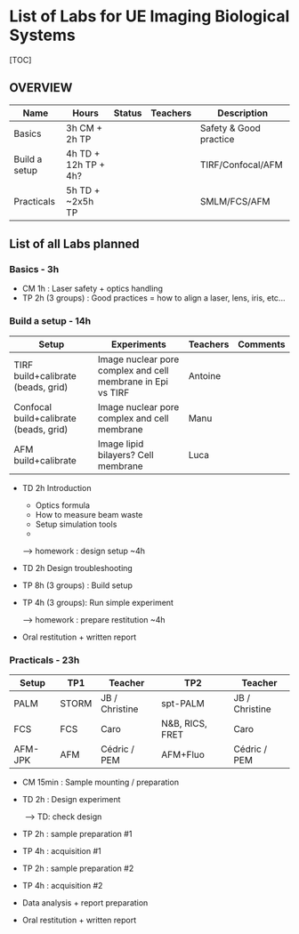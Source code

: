 # List of Labs for UE Imaging Biological Systems

[TOC]

## OVERVIEW

| Name | Hours | Status | Teachers | Description |
| ------------ |----| ------ | ------- | ----------- |
| Basics | 3h CM + 2h TP |       |         | Safety & Good practice |
| Build a setup | 4h TD + 12h TP + 4h? |      |         | TIRF/Confocal/AFM |
| Practicals | 5h TD + ~2x5h TP |      |         | SMLM/FCS/AFM |

## List of all Labs planned



### Basics - 3h

* CM 1h : Laser safety + optics handling
* TP 2h (3 groups) : Good practices = how to align a laser, lens, iris, etc...



### Build a setup - 14h

| Setup | Experiments | Teachers | Comments |
| ----- | ----------- | -------- | ----------- |
| TIRF build+calibrate (beads, grid) | Image nuclear pore complex and cell membrane in Epi vs TIRF | Antoine |             |
| Confocal build+calibrate (beads, grid) | Image nuclear pore complex and cell membrane | Manu ||
| AFM build+calibrate | Image lipid bilayers? Cell membrane | Luca ||

* TD 2h Introduction 

  *  Optics formula
  *  How to measure beam waste
  *  Setup simulation tools
  *  

  --> homework : design setup ~4h

* TD 2h Design troubleshooting

* TP 8h (3 groups) : Build setup 

* TP 4h  (3 groups): Run simple experiment

  --> homework : prepare restitution ~4h
  
* Oral restitution + written report

### Practicals - 23h

| Setup | TP1 | Teacher | TP2 |Teacher |
| ---- | ------ | ------- | ----------- |----------- |
|  PALM  | STORM | JB / Christine | spt-PALM | JB / Christine |
|  FCS    | FCS | Caro | N&B, RICS, FRET | Caro |
|  AFM-JPK  | AFM | Cédric / PEM | AFM+Fluo | Cédric / PEM |

* CM 15min :  Sample mounting / preparation

* TD 2h : Design experiment

  ​	--> TD: check design

* TP 2h : sample preparation #1

* TP 4h : acquisition #1

* TP 2h : sample preparation #2

* TP 4h : acquisition #2

* Data analysis + report preparation

* Oral restitution + written report